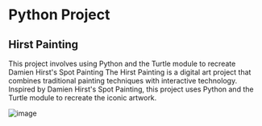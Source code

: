 # Python Project
## Hirst Painting
This project involves using Python and the Turtle module to recreate Damien Hirst's Spot Painting
The Hirst Painting is a digital art project that combines traditional painting techniques with interactive technology. Inspired by Damien Hirst's Spot Painting, this project uses Python and the Turtle module to recreate the iconic artwork.


![image](https://github.com/sadafahmedd/python_projects/assets/90939272/cd5402ea-b802-4bf8-97b9-c7abc96fa58b)

